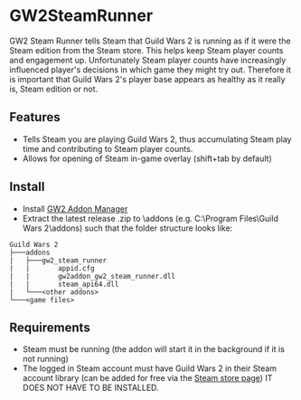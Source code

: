# GW2SteamRunner

GW2 Steam Runner tells Steam that Guild Wars 2 is running as if it were the Steam edition from the Steam store. This helps keep Steam player counts and engagement up. Unfortunately Steam player counts have increasingly influenced player's decisions in which game they might try out. Therefore it is important that Guild Wars 2's player base appears as healthy as it really is, Steam edition or not.

## Features
- Tells Steam you are playing Guild Wars 2, thus accumulating Steam play time and contributing to Steam player counts.
- Allows for opening of Steam in-game overlay (shift+tab by default)

## Install
- Install [GW2 Addon Manager](https://github.com/gw2-addon-loader/GW2-Addon-Manager)
- Extract the latest release .zip to <your install folder>\addons (e.g. C:\Program Files\Guild Wars 2\addons) such that the folder structure looks like:
```
Guild Wars 2
├───addons
|   ├───gw2_steam_runner
|   |       appid.cfg
|   |       gw2addon_gw2_steam_runner.dll
|   |       steam_api64.dll
|   └───<other addons>
└───<game files>
```


## Requirements
- Steam must be running (the addon will start it in the background if it is not running)
- The logged in Steam account must have Guild Wars 2 in their Steam account library (can be added for free via the [Steam store page](https://store.steampowered.com/app/1284210/Guild_Wars_2/)) IT DOES NOT HAVE TO BE INSTALLED.
